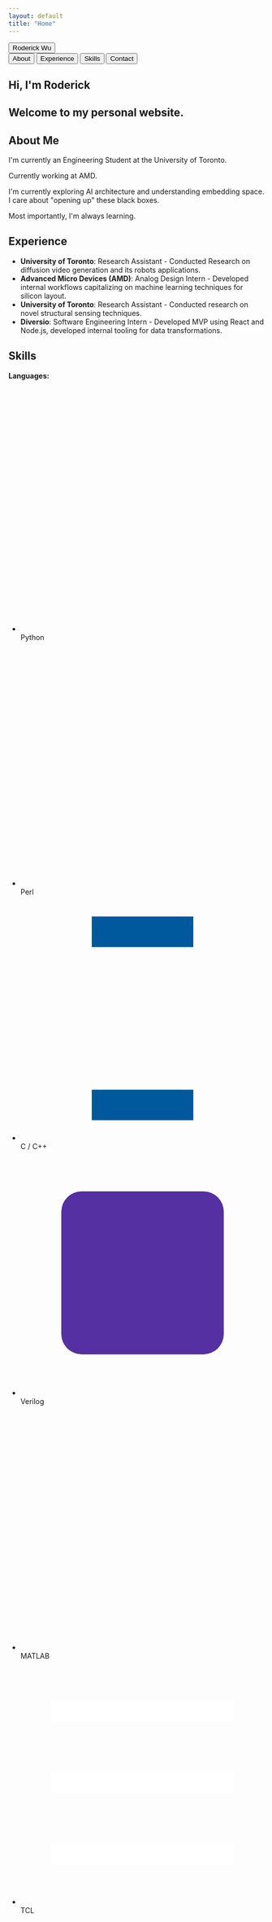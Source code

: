 ```yaml
---
layout: default
title: "Home"
---
```




<!-- ---

## 🎓 About Me {#about}

BASc in Engineering Science @ University of Toronto

---

## 💼 Experience {#experience}

- **Unversity of Toronto** - Research Assistant
    Conducted Research on diffusion video generation and its robots applications.
- **AMD** – Analog Design Intern
    Developed internal workflows capitalizing on machine learning techniques for silicon layout.
- **University of Toronto** – Research Assistant  
    Conducted research on novel structural sensing techniques.
- **Diversio** - Software Engineering Intern
    Developed MVP using React and Node.js, developed internal tooling for data transformations.

---

## 🧰 Skills {#skills}

**Languages**: Python, Perl, C/C++, Verilog, MATLAB, TCL, Java, Javascript
**Tools**: Cadence Virtuoso, Calibre, HSpice, Git, LaTeX, Atlassian Tools

---

## 📫 Contact {#contact}

- **Email**: roderick.wu@mail.utoronto.ca
- **GitHub**: [Roderick-Wu](https://github.com/Roderick-Wu)  
- **LinkedIn**: [Roderick Wu](https://www.linkedin.com/in/roderick--wu)
 -->



<body>

<!-- <div id="nav" class="navigation"> -->
<nav class="nav-links">
    <!-- <a href="#about">About Me</a> |
    <a href="#experience">Experience</a> |
    <a href="#skills">Skills</a> |
    <a href="#contact">Contact</a> -->
    <button class="nav-title" onclick="location.href='#title-card'">Roderick Wu</button>
    <div class="nav-buttons">
        <button onclick="location.href='#about'">About</button>
        <button onclick="location.href='#experience'">Experience</button>
        <button onclick="location.href='#skills'">Skills</button>
        <button onclick="location.href='#contact'">Contact</button>
    </div>
</nav>

<div class="page-content">

<div class="nav-spacer"></div>

<section id="title-card" class="section-fullscreen">
    <div>
        <h1 class="title-heading">Hi, I'm Roderick</h1>
        <h2 class="title-subheading">Welcome to my personal website.</h2>
    </div>
</section>

<section id="about" class="section-fullscreen">
    <div>
        <h1>About Me</h1>
    </div>
    <div id="about-content" class="content">
        <p>I'm currently an Engineering Student at the University of Toronto.</p>
        <p>Currently working at AMD.</p>
        <p>I'm currently exploring AI architecture and understanding embedding space. I care about "opening up" these black boxes. </p>
        <p>Most importantly, I'm always learning.</p>
    </div>
</section>

<section id="experience" class="section-fullscreen">
    <div>
        <h1>Experience</h1>
    </div>
    <div id="experience-content" class="content">
        <ul>
            <li><strong>University of Toronto</strong>: Research Assistant - Conducted Research on diffusion video generation and its robots applications.</li>
            <li><strong>Advanced Micro Devices (AMD)</strong>: Analog Design Intern - Developed internal workflows capitalizing on machine learning techniques for silicon layout.</li>
            <li><strong>University of Toronto</strong>: Research Assistant - Conducted research on novel structural sensing techniques.</li>
            <li><strong>Diversio</strong>: Software Engineering Intern - Developed MVP using React and Node.js, developed internal tooling for data transformations.</li>
        </ul>
    </div>
</section>

<!-- <section id="experience" class="section-fullscreen">
    <div>
        <h1>Experience</h1>
    </div>
    <div id="experience-content" class="content">
        <div onclick="toggleSection('exp_content_1')">
            <h2><strong>University of Toronto</strong>: Research Assistant - Studying diffusion model models and its robotic applications</h2>
            <div id="exp_content_1" class="content">
                <li>Studying video generation for robotics applications. Investigating Diffusion/Consistency models with novel methods for refinement.</li>
                <li>Extracting information from latent embeddings</li>
            </div>
        </div>
        <div onclick="toggleSection('exp_content_2')">
            <h2><strong>Advanced Micro Devices (AMD)</strong>: Analog Design Intern - Working on internal workflows capitalizing on machine learning techniques for silicon layout</h2>
            <div id="exp_content_2" class="content">
                <li></li>
            </div>
        </div>
        <div onclick="toggleSection('exp_content_3')">
            <h2><strong>University of Toronto</strong>: Research Assistant - Conducted research on novel structural sensing techniques</h2>
            <div id="exp_content_3" class="content">
                <li></li>
            </div>
        </div>
        <div onclick="toggleSection('exp_content_4')">
            <h2><strong>Diversio</strong>: Software Engineering Intern - Built products to advance AI applications</h2>
            <div id="exp_content_4" class="content">
                <li></li>
            </div>
        </div>
    </div>
</section> -->

<section id="skills" class="section-fullscreen">
    <div>
        <h1>Skills</h1>
    </div>
    <div id="skills-content" class="content">
        <p><strong>Languages:</strong></p>
        <ul class="skills-list">
        <li>
            <svg viewBox="0 0 24 24" fill="#3776AB"><title>Python</title><path d="M12.41 1.93c..."/></svg>
            Python
        </li>
        <li>
            <svg viewBox="0 0 24 24" fill="#000000"><title>Perl</title><path d="M12 0c..."/></svg>
            Perl
        </li>
        <li>
            <svg viewBox="0 0 24 24" fill="#00599C"><title>C++</title><path d="M7 2h10v3H7z M7 19h10v3H7z"/></svg>
            C / C++
        </li>
        <li>
            <svg viewBox="0 0 24 24" fill="#5430A2"><title>Verilog</title><rect x="4" y="4" width="16" height="16" rx="2"/></svg>
            Verilog
        </li>
        <li>
            <svg viewBox="0 0 24 24" fill="#0076A8"><title>MATLAB</title><path d="M1.1 5.2c..."/></svg>
            MATLAB
        </li>
        <li>
            <svg viewBox="0 0 24 24" fill="#E6B91E"><title>Tcl</title><path d="M3 5h18M3 12h18M3 19h18" stroke="#fff" stroke-width="2"/></svg>
            TCL
        </li>
        <li>
            <svg viewBox="0 0 24 24" fill="#007396"><title>Java</title><path d="M12 2s..."/></svg>
            Java
        </li>
        <li>
            <svg viewBox="0 0 24 24" fill="#F7DF1E"><title>JavaScript</title><path d="M0 0h24v24H0z"/><path fill="#000" d="M12.07 18.36l1.03.77c..."/></svg>
            JavaScript
        </li>
        </ul>
        <p><strong>Tools:</strong> Cadence Virtuoso, Calibre, HSpice, Git, LaTeX, Atlassian Tools</p>
    </div>
</section>

<section id="contact" class="section-fullscreen">
    <div>
        <h1>Contact</h1>
    </div>
    <div id="contact-content" class="content">
        <div class="contact-item">
            <svg class="contact-icon" viewBox="0 0 24 24">
                <path d="M20 4H4c-1.1 0-1.99.9-1.99 2L2 18c0 1.1.9 2 2 2h16c1.1 0 2-.9 2-2V6c0-1.1-.9-2-2-2zm0 4l-8 5-8-5V6l8 5 8-5v2z"/>
            </svg>
            <a href="mailto:roderick.wu@mail.utoronto.ca" target="_blank" class="contact-link email-link">roderick.wu@mail.utoronto.ca</a>
        </div>
        <div class="contact-item">
            <svg class="contact-icon" viewBox="0 0 24 24">
                <path d="M12 0c-6.626 0-12 5.373-12 12 0 5.302 3.438 9.8 8.207 11.387.599.111.793-.261.793-.577v-2.234c-3.338.726-4.033-1.416-4.033-1.416-.546-1.387-1.333-1.756-1.333-1.756-1.089-.745.083-.729.083-.729 1.205.084 1.839 1.237 1.839 1.237 1.07 1.834 2.807 1.304 3.492.997.107-.775.418-1.305.762-1.604-2.665-.305-5.467-1.334-5.467-5.931 0-1.311.469-2.381 1.236-3.221-.124-.303-.535-1.524.117-3.176 0 0 1.008-.322 3.301 1.23.957-.266 1.983-.399 3.003-.404 1.02.005 2.047.138 3.006.404 2.291-1.552 3.297-1.23 3.297-1.23.653 1.653.242 2.874.118 3.176.77.84 1.235 1.911 1.235 3.221 0 4.609-2.807 5.624-5.479 5.921.43.372.823 1.102.823 2.222v3.293c0 .319.192.694.801.576 4.765-1.589 8.199-6.086 8.199-11.386 0-6.627-5.373-12-12-12z"/>
            </svg>
            <a href="https://github.com/Roderick-Wu" target="_blank" class="contact-link github-link">GitHub</a>
        </div>
        <div class="contact-item">
            <svg class="contact-icon" viewBox="0 0 24 24">
                <path d="M20.447 20.452h-3.554v-5.569c0-1.328-.027-3.037-1.852-3.037-1.853 0-2.136 1.445-2.136 2.939v5.667H9.351V9h3.414v1.561h.046c.477-.9 1.637-1.85 3.37-1.85 3.601 0 4.267 2.37 4.267 5.455v6.286zM5.337 7.433c-1.144 0-2.063-.926-2.063-2.065 0-1.138.92-2.063 2.063-2.063 1.14 0 2.064.925 2.064 2.063 0 1.139-.925 2.065-2.064 2.065zm1.782 13.019H3.555V9h3.564v11.452zM22.225 0H1.771C.792 0 0 .774 0 1.729v20.542C0 23.227.792 24 1.771 24h20.451C23.2 24 24 23.227 24 22.271V1.729C24 .774 23.2 0 22.222 0h.003z"/>
            </svg>
            <a href="https://www.linkedin.com/in/roderick--wu/" target="_blank" class="contact-link linkedin-link">LinkedIn</a>
        </div>
    </div>
</section>

</div>

</body>
